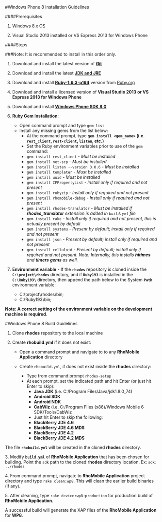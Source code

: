 #Windows Phone 8 Installation Guidelines

####Prerequisites

1. Windows 8.x OS

2. Visual Studio 2013 installed or VS Express 2013 for Windows Phone


####Steps

###Note: It is recommended to install in this order only.

1. Download and install the latest version of **[Git](https://git-scm.com/download/win)** 

2. Download and install the latest **[JDK and JRE](http://www.oracle.com/technetwork/java/javase/downloads/jdk8-downloads-2133151.html)** 

3. Download and install **[Ruby-1.9.3-p194](http://dl.bintray.com/oneclick/rubyinstaller/rubyinstaller-1.9.3-p194.exe)** version from [Ruby.org]( http://rubyinstaller.org/downloads/archives)

4. Download and install a licensed version of **Visual Studio 2013 or VS Express 2013 for Windows Phone**

5. Download and install **[Windows Phone SDK 8.0](https://www.microsoft.com/en-in/download/details.aspx?id=35471)**

6. **Ruby Gem Installation**:
	* Open command prompt and type ```gem list```
	* Install any missing gems from the list below: 
		* At the command prompt, type **```gem install <gem_name>``` (i.e. ```rest_client```, ```rest-client```, ```listen```, etc.)** 
		* Set the Ruby environment variables prior to use of the ```gem``` command:
		- ```gem install rest_client``` 	<i>- Must be installed</i>
		- ```gem install net-scp```		<i>- Must be installed</i>
		- ```gem install listen --version 3.0.6```			<i>- Must be installed</i>
		- ```gem install templater``` 		<i>- Must be installed</i>
		- ```gem install uuid```			<i>- Must be installed</i>
		- ```gem install CFPropertyList```	<i>- Install only if required and not present</i>
		- ```gem install rubyzip``` <i>- Install only if required and not present</i>
		- ```gem install rhomobile-debug``` <i>- Install only if required and not present</i>
		- ```gem install rhodes-translator``` <i>- Must be installed if ***rhodes_translator*** extension is added in ```build.yml``` file</i>
		- ```gem install rake``` 			<i>- Install only if required and not present, this is actually present by default</i>
		- ```gem install systemu```			<i>- Present by default; install only if required and not present</i>
		- ```gem install json``` 			<i>- Present by default; install only if required and not present</i>
		- ```gem install celluloid```		<i>- Present by default; install only if required and not present. Note: Internally, this installs **hitimes** and **timers** **gems** as well.</i>

7. **Environment variable** - If the **```rhodes```** repository is cloned inside the **```C:\project\rhodes```** directory, and if **```Ruby193```** is installed in the **```C:\Ruby193\```** directory, then append the path below to the System **```Path```** environment variable: 
 
    - C:\project\rhodes\bin;
	- C:\Ruby193\bin;

**Note: A correct setting of the environment variable on the development machine is required**.

#Windows Phone 8 Build Guidelines
1. Clone **rhodes** repository to the local machine

2. Create **rhobuild.yml** if it does not exist:
	- Open a command prompt and navigate to to any **RhoMobile Application** directory
	
	- Create ```rhobuild.yml```, if does not exist inside the **rhodes** directory:
		- Type from command prompt ```rhodes-setup```
		- At each prompt, set the indicated path and hit Enter (or just hit Enter to skip):
			- **Java JDK** (i.e. C:/Program Files/Java/jdk1.8.0_74)
		 	- **Android SDK**  
		 	- **Android NDK** 
		 	- **CabWiz** (i.e. C:/Program Files (x86)/Windows Mobile 6 SDK/Tools/CabWiz
			- Just hit Enter to skip the following: 
			- **BlackBerry JDE 4.6**
		 	- **BlackBerry JDE 4.6 MDS**
		 	- **BlackBerry JDE 4.2**
		 	- **BlackBerry JDE 4.2 MDS**

The file **```rhobuild.yml```** will be created in the cloned **rhodes** directory.

&#51;. Modify **```build.yml```** of **RhoMobile Application** that has been chosen for building. Point the ```sdk``` path to the cloned **rhodes** directory location. Ex: ```sdk: ../rhodes```

&#52;. From command prompt, navigate to **RhoMobile Application** project directory and type ```rake clean:wp8```. This will clean the earlier build binaries (if any).

&#53;. After cleaning, type ```rake device:wp8:production``` for production build of **RhoMobile Application**.

A successful build will generate the XAP files of the **RhoMobile Application** for **WP8**.
